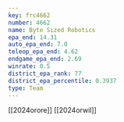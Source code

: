 ```yaml
---
key: frc4662
number: 4662
name: Byte Sized Robotics
epa_end: 14.31
auto_epa_end: 7.0
teleop_epa_end: 4.62
endgame_epa_end: 2.69
winrate: 0.5
district_epa_rank: 77
district_epa_percentile: 0.3937
type: Team
---
```

[[2024orore]]
[[2024orwil]]
